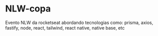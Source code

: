 # NLW-copa
Evento NLW da rocketseat abordando tecnologias como: prisma, axios, fastify, node, react, tailwind, react native, native base, etc
